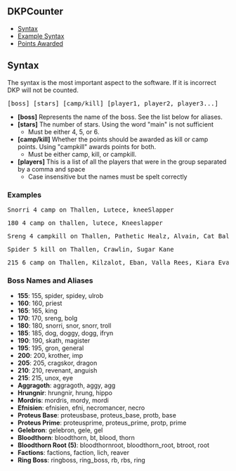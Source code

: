 ## DKPCounter
* <a href="syntax.md">Syntax</a>
* <a href="examples.md">Example Syntax</a>
* <a href="points.md">Points Awarded</a>
## Syntax

The syntax is the most important aspect to the software. If it is incorrect DKP will not be counted.

<pre>[boss] [stars] [camp/kill] [player1, player2, player3...]</pre>

* **[boss]** Represents the name of the boss. See the list below for aliases.
* **[stars]** The number of stars. Using the word "main" is not sufficient
  - Must be either 4, 5, or 6.
* **[camp/kill]** Whether the points should be awarded as kill or camp points. Using "campkill" awards points for both.
  - Must be either camp, kill, or campkill.
* **[players]** This is a list of all the players that were in the group separated by a comma and space
  - Case insensitive but the names must be spelt correctly
  
### Examples
<pre>Snorri 4 camp on Thallen, Lutece, kneeSlapper</pre>
<pre>180 4 camp on thallen, lutece, Kneeslapper</pre>
<pre>Sreng 4 campkill on Thallen, Pathetic Healz, Alvain, Cat Balou</pre>
<pre>Spider 5 kill on Thallen, Crawlin, Sugar Kane</pre>
<pre>215 6 camp on Thallen, Kilzalot, Eban, Valla Rees, Kiara Evangelin</pre>


### Boss Names and Aliases
* **155**: 155, spider, spidey, ulrob
* **160**: 160, priest
* **165**: 165, king
* **170**: 170, sreng, bolg
* **180**: 180, snorri, snor, snorr, troll
* **185**: 185, dog, doggy, dogg, ifryn
* **190**: 190, skath, magister
* **195**: 195, gron, general
* **200**: 200, krother, imp
* **205**: 205, cragskor, dragon
* **210**: 210, revenant, anguish
* **215**: 215, unox, eye
* **Aggragoth**: aggragoth, aggy, agg
* **Hrungnir**: hrungnir, hrung, hippo
* **Mordris**: mordris, mordy, mordi
* **Efnisien**: efnisien, efni, necromancer, necro
* **Proteus Base**: proteusbase, proteus_base, protb, base
* **Proteus Prime**: proteusprime, proteus_prime, protp, prime
* **Gelebron**: gelebron, gele, gel
* **Bloodthorn**: bloodthorn, bt, blood, thorn
* **Bloodthorn Root (5)**: bloodthornroot, bloodthorn_root, btroot, root
* **Factions**: factions, faction, lich, reaver
* **Ring Boss**: ringboss, ring_boss, rb, rbs, ring
